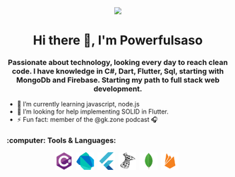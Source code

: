 <div id="header" align="center">
  <img src="https://media.giphy.com/media/3o7qE1YN7aBOFPRw8E/giphy.gif" width="200" /> 
  <h1 align="center">Hi there 👋, I'm Powerfulsaso</h1>
   <h3 align = "center"> Passionate about technology, looking every day to reach clean code. I have knowledge in C#, Dart, Flutter, Sql, starting with MongoDb and Firebase. Starting my path to full stack web development. </h3>
</div>
  
  
<!--
**powerfulsaso/powerfulsaso** is a ✨ _special_ ✨ repository because its `README.md` (this file) appears on your GitHub profile.

Here are some ideas to get you started:
- 🔭 I’m currently working on ...
- 👯 I’m looking to collaborate on ...

- 💬 Ask me about ...
- 📫 How to reach me: ...
- 😄 Pronouns: ...

-->

- 🌱 I’m currently learning javascript, node.js
- 🤔 I’m looking for help implementing SOLID in Flutter.
- ⚡ Fun fact: member of the @gk.zone podcast :headphones:

<h3> :computer: Tools & Languages:</h3>
<div id="footer" align="center">
  <img src ="https://github.com/devicons/devicon/blob/master/icons/csharp/csharp-original.svg" title="Csharp" alt="Csharp" width="40" height="40"/>&nbsp;
  <img src ="https://github.com/devicons/devicon/blob/master/icons/dart/dart-original.svg" title="Dart" alt="Dart" width="40" height="40"/>&nbsp;
  <img src ="https://github.com/devicons/devicon/blob/master/icons/flutter/flutter-original.svg" title="Flutter" alt="Flutter" width="40" height="40"/>&nbsp;
  <img src="https://github.com/devicons/devicon/blob/master/icons/microsoftsqlserver/microsoftsqlserver-plain.svg" title="SQL" alt="SQL" width="40" height="40"/>&nbsp;
  <img src ="https://github.com/devicons/devicon/blob/master/icons/mongodb/mongodb-original.svg" title="MongoDb" alt="MongoDb" width="40" height="40"/>&nbsp;
  <img src ="https://github.com/devicons/devicon/blob/master/icons/firebase/firebase-plain.svg" title="Firebase" alt="Firebase" width="40" height="40"/>&nbsp;
</div>
